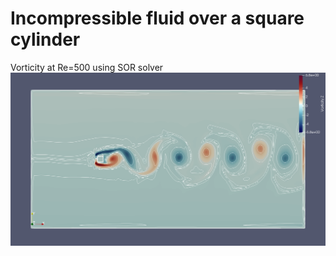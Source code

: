 # Incompressible fluid over a square cylinder
Vorticity at Re=500 using SOR solver
![Vortices](Re500.png)

